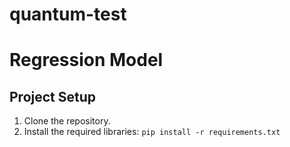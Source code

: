 # quantum-test


# Regression Model

## Project Setup
1. Clone the repository.
2. Install the required libraries: ```pip install -r requirements.txt```
